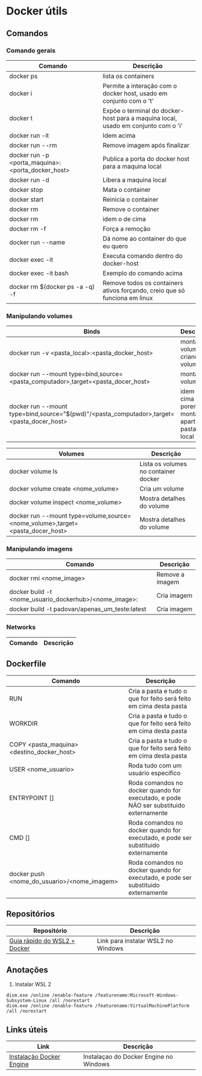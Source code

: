 # Docker útils

## Comandos

### Comando gerais

| Comando                                                    | Descrição                                                                         |
| ---------------------------------------------------------- | --------------------------------------------------------------------------------- |
| docker ps                                                  | lista os containers                                                               |
| docker i                                                   | Permite a interação com o docker host, usado em conjunto com o 't'                |
| docker t                                                   | Expõe o terminal do docker-host para a maquina local, usado em conjunto com o 'i' |
| docker run -it <imagem>                                    | Idem acima                                                                        |
| docker run --rm <imagem>                                   | Remove imagem após finalizar                                                      |
| docker run -p <porta_maquina>:<porta_docker_host> <imagem> | Publica a porta do docker host para a maquina local                               |
| docker run -d <imagem>                                     | Libera a maquina local                                                            |
| docker stop <container id>                                 | Mata o container                                                                  |
| docker start <container id>                                | Reinicia o container                                                              |
| docker rm <container id>                                   | Remove o container                                                                |
| docker rm <container name>                                 | idem o de cima                                                                    |
| docker rm <container name> -f                              | Força a remoção                                                                   |
| docker run --name <nome> <imagem>                          | Dá nome ao container do que eu quero                                              |
| docker exec -it <nome container> <comando>                 | Executa comando dentro do docker-host                                             |
| docker exec -it <nome container> bash                      | Exemplo do comando acima                                                          |
| docker rm $(docker ps -a -q) -f                            | Remove todos os containers ativos forçando, creio que só funciona em linux        |

### Manipulando volumes

| Binds                                                                                     | Descrição                                            |
| ----------------------------------------------------------------------------------------- | ---------------------------------------------------- |
| docker run -v <pasta_local>:<pasta_docker_host>                                           | montando volumes e criando volumes                   |
| docker run --mount type=bind,source=<pasta_computador>,target=<pasta_docer_host>          | montando volumes                                     |
| docker run --mount type=bind,source="$(pwd)"/<pasta_computador>,target=<pasta_docer_host> | idem o de cima porem montando apartir da pasta local |

| Volumes                                                                       | Descrição                            |
| ----------------------------------------------------------------------------- | ------------------------------------ |
| docker volume ls                                                              | Lista os volumes no container docker |
| docker volume create <nome_volume>                                            | Cria um volume                       |
| docker volume inspect <nome_volume>                                           | Mostra detalhes do volume            |
| docker run --mount type=volume,source=<nome_volume>,target=<pasta_docer_host> | Mostra detalhes do volume            |

### Manipulando imagens

| Comando                                                        | Descrição       |
| -------------------------------------------------------------- | --------------- |
| docker rmi <nome_image>                                        | Remove a imagem |
| docker build -t <nome_usuario_dockerhub>/<nome_image>:<versao> | Cria imagem     |
| docker build -t padovan/apenas_um_teste:latest                 | Cria imagem     |

### Networks

| Comando | Descrição |
| ------- | --------- |

## Dockerfile

| Comando                                     | Descrição                                                                             |
| ------------------------------------------- | ------------------------------------------------------------------------------------- |
| RUN <comando>                               | Cria a pasta e tudo o que for feito será feito em cima desta pasta                    |
| WORKDIR <pasta>                             | Cria a pasta e tudo o que for feito será feito em cima desta pasta                    |
| COPY <pasta_maquina> <destino_docker_host>  | Cria a pasta e tudo o que for feito será feito em cima desta pasta                    |
| USER <nome_usuario>                         | Roda tudo com um usuário específico                                                   |
| ENTRYPOINT [<COMANDOS>]                     | Roda comandos no docker quando for executado, e pode NÃO ser substituido externamente |
| CMD [<COMANDOS>]                            | Roda comandos no docker quando for executado, e pode ser substituido externamente     |
| docker push <nome_do_usuario>/<nome_imagem> | Roda comandos no docker quando for executado, e pode ser substituido externamente     |

## Repositórios

| Repositório                                                                       | Descrição                          |
| --------------------------------------------------------------------------------- | ---------------------------------- |
| [Guia rápido do WSL2 + Docker](https://github.com/codeedu/wsl2-docker-quickstart) | Link para instalar WSL2 no Windows |

## Anotações

1. Instalar WSL 2

```
dism.exe /online /enable-feature /featurename:Microsoft-Windows-Subsystem-Linux /all /norestart
dism.exe /online /enable-feature /featurename:VirtualMachinePlatform /all /norestart
```

## Links úteis

| Link                                                                    | Descrição                              |
| ----------------------------------------------------------------------- | -------------------------------------- |
| [Instalação Docker Engine](https://www.youtube.com/watch?v=wpdcGgRY5kk) | Instalaçao do Docker Engine no Windows |
